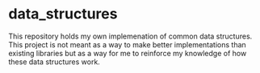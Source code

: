 # data_structures
This repository holds my own implemenation of common data structures. This project is not meant as a way to make better implementations than existing libraries but as a way for me to reinforce my knowledge of how these data structures work. 